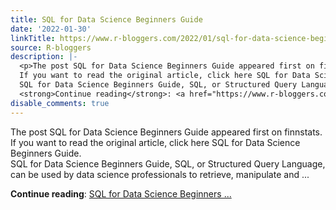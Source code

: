 ```yaml
---
title: SQL for Data Science Beginners Guide
date: '2022-01-30'
linkTitle: https://www.r-bloggers.com/2022/01/sql-for-data-science-beginners-guide/
source: R-bloggers
description: |-
  <p>The post SQL for Data Science Beginners Guide appeared first on finnstats.<br />
  If you want to read the original article, click here SQL for Data Science Beginners Guide.<br />
  SQL for Data Science Beginners Guide, SQL, or Structured Query Language, can be used by data science professionals to retrieve, manipulate and ...</p>
  <strong>Continue reading</strong>: <a href="https://www.r-bloggers.com/2022/01/sql-for-data-science-beginners-guide/">SQL for Data Science Beginners ...
disable_comments: true
---
```

<p>The post SQL for Data Science Beginners Guide appeared first on finnstats.<br />
If you want to read the original article, click here SQL for Data Science Beginners Guide.<br />
SQL for Data Science Beginners Guide, SQL, or Structured Query Language, can be used by data science professionals to retrieve, manipulate and ...</p>
<strong>Continue reading</strong>: <a href="https://www.r-bloggers.com/2022/01/sql-for-data-science-beginners-guide/">SQL for Data Science Beginners ...